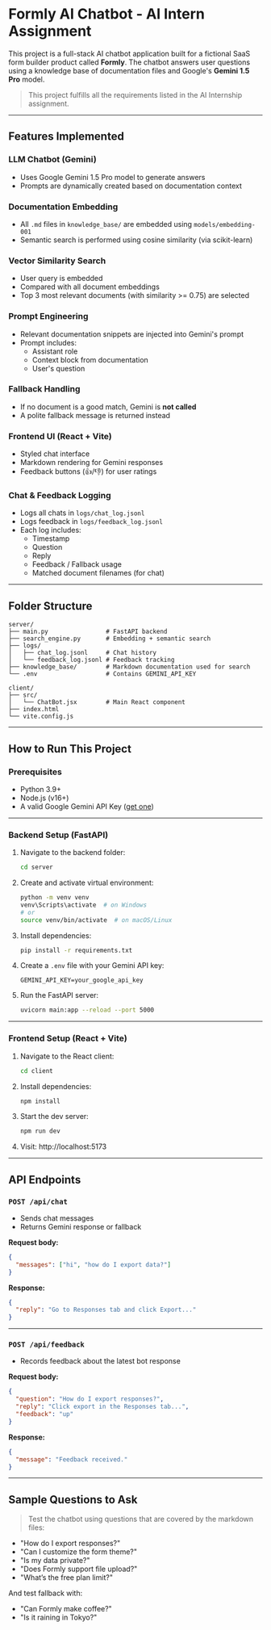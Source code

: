 #  Formly AI Chatbot - AI Intern Assignment

This project is a full-stack AI chatbot application built for a fictional SaaS form builder product called **Formly**. The chatbot answers user questions using a knowledge base of documentation files and Google's **Gemini 1.5 Pro** model.

>  This project fulfills all the requirements listed in the AI Internship assignment.

---

##  Features Implemented

###  LLM Chatbot (Gemini)
- Uses Google Gemini 1.5 Pro model to generate answers
- Prompts are dynamically created based on documentation context

###  Documentation Embedding
- All `.md` files in `knowledge_base/` are embedded using `models/embedding-001`
- Semantic search is performed using cosine similarity (via scikit-learn)

###  Vector Similarity Search
- User query is embedded
- Compared with all document embeddings
- Top 3 most relevant documents (with similarity >= 0.75) are selected

###  Prompt Engineering
- Relevant documentation snippets are injected into Gemini's prompt
- Prompt includes:
  - Assistant role
  - Context block from documentation
  - User's question

###  Fallback Handling
- If no document is a good match, Gemini is **not called**
- A polite fallback message is returned instead

###  Frontend UI (React + Vite)
- Styled chat interface
- Markdown rendering for Gemini responses
- Feedback buttons (👍/👎) for user ratings

###  Chat & Feedback Logging
- Logs all chats in `logs/chat_log.jsonl`
- Logs feedback in `logs/feedback_log.jsonl`
- Each log includes:
  - Timestamp
  - Question
  - Reply
  - Feedback / Fallback usage
  - Matched document filenames (for chat)

---

##  Folder Structure

```
server/
├── main.py                # FastAPI backend
├── search_engine.py       # Embedding + semantic search
├── logs/
│   ├── chat_log.jsonl     # Chat history
│   └── feedback_log.jsonl # Feedback tracking
├── knowledge_base/        # Markdown documentation used for search
└── .env                   # Contains GEMINI_API_KEY

client/
├── src/
│   └── ChatBot.jsx        # Main React component
├── index.html
└── vite.config.js
```

---

##  How to Run This Project

###  Prerequisites
- Python 3.9+
- Node.js (v16+)
- A valid Google Gemini API Key ([get one](https://aistudio.google.com/app/apikey))

---

###  Backend Setup (FastAPI)

1. Navigate to the backend folder:
   ```bash
   cd server
   ```
2. Create and activate virtual environment:
   ```bash
   python -m venv venv
   venv\Scripts\activate  # on Windows
   # or
   source venv/bin/activate  # on macOS/Linux
   ```
3. Install dependencies:
   ```bash
   pip install -r requirements.txt
   ```
4. Create a `.env` file with your Gemini API key:
   ```env
   GEMINI_API_KEY=your_google_api_key
   ```
5. Run the FastAPI server:
   ```bash
   uvicorn main:app --reload --port 5000
   ```

---

###  Frontend Setup (React + Vite)

1. Navigate to the React client:
   ```bash
   cd client
   ```
2. Install dependencies:
   ```bash
   npm install
   ```
3. Start the dev server:
   ```bash
   npm run dev
   ```
4. Visit:
   http://localhost:5173

---

##  API Endpoints

### `POST /api/chat`
- Sends chat messages
- Returns Gemini response or fallback

**Request body:**
```json
{
  "messages": ["hi", "how do I export data?"]
}
```

**Response:**
```json
{
  "reply": "Go to Responses tab and click Export..."
}
```

---

### `POST /api/feedback`
- Records feedback about the latest bot response

**Request body:**
```json
{
  "question": "How do I export responses?",
  "reply": "Click export in the Responses tab...",
  "feedback": "up"
}
```

**Response:**
```json
{
  "message": "Feedback received."
}
```

---

##  Sample Questions to Ask

> Test the chatbot using questions that are covered by the markdown files:

- "How do I export responses?"
- "Can I customize the form theme?"
- "Is my data private?"
- "Does Formly support file upload?"
- "What’s the free plan limit?"

And test fallback with:
- "Can Formly make coffee?"
- "Is it raining in Tokyo?"

